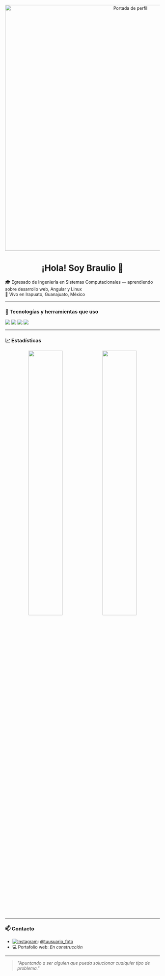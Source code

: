 <p align="center">
  <img src="https://res.cloudinary.com/drsyb53ae/image/upload/v1749444790/readmeGithub/eldihiaygf0aje1tpwod.png" width="800" alt="Portada de perfil" />
</p>

<h1 align="center">¡Hola! Soy Braulio 👋</h1>

🎓 Egresado de Ingeniería en Sistemas Computacionales — aprendiendo sobre desarrollo web, Angular y Linux  
📍 Vivo en Irapuato, Guanajuato, México  

---

### 🚀 Tecnologías y herramientas que uso

<p>
  <img src="https://img.shields.io/badge/-Angular-DD0031?style=flat&logo=angular&logoColor=white" />
  <img src="https://img.shields.io/badge/-Firebase-FFCA28?style=flat&logo=firebase&logoColor=black" />
  <img src="https://img.shields.io/badge/-TypeScript-3178C6?style=flat&logo=typescript&logoColor=white" />
  <img src="https://img.shields.io/badge/-Linux-FCC624?style=flat&logo=linux&logoColor=black" />
</p>

---

### 📈 Estadísticas

<div align="center">
  <img src="https://github-readme-stats.vercel.app/api?username=braudesDev&show_icons=true&theme=tokyonight" width="47%" />
  <img src="https://github-readme-stats.vercel.app/api/top-langs/?username=braudesDev&layout=compact&theme=tokyonight" width="47%" />
</div>

---

### 📫 Contacto

- [![Instagram](https://img.shields.io/badge/-Instagram-E4405F?style=flat&logo=instagram&logoColor=white)](https://instagram.com/tuusuario_foto): [@tuusuario_foto](https://instagram.com/tuusuario_foto)
- 💻 Portafolio web: *En construcción*

---

> *"Apuntando a ser alguien que pueda solucionar cualquier tipo de problema."* 
